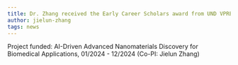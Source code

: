 ```yaml
---
title: Dr. Zhang received the Early Career Scholars award from UND VPRED!
author: jielun-zhang
tags: news
---
```


Project funded: AI-Driven Advanced Nanomaterials Discovery for Biomedical Applications, 01/2024 - 12/2024 (Co-PI: Jielun Zhang)
